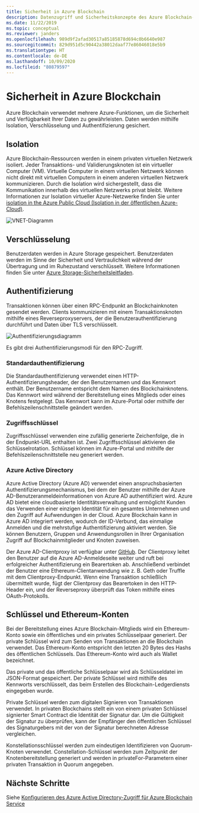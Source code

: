 ```yaml
---
title: Sicherheit in Azure Blockchain
description: Datenzugriff und Sicherheitskonzepte des Azure Blockchain-Diensts
ms.date: 11/22/2019
ms.topic: conceptual
ms.reviewer: janders
ms.openlocfilehash: 989d9f2afad30517a85185878d694c0b6640e987
ms.sourcegitcommit: 829d951d5c90442a38012daaf77e86046018e5b9
ms.translationtype: HT
ms.contentlocale: de-DE
ms.lasthandoff: 10/09/2020
ms.locfileid: "80879597"
---
```

# <a name="azure-blockchain-service-security"></a>Sicherheit in Azure Blockchain

Azure Blockchain verwendet mehrere Azure-Funktionen, um die Sicherheit und Verfügbarkeit Ihrer Daten zu gewährleisten. Daten werden mithilfe Isolation, Verschlüsselung und Authentifizierung gesichert.

## <a name="isolation"></a>Isolation

Azure Blockchain-Ressourcen werden in einem privaten virtuellen Netzwerk isoliert. Jeder Transaktions- und Validierungsknoten ist ein virtueller Computer (VM). Virtuelle Computer in einem virtuellen Netzwerk können nicht direkt mit virtuellen Computern in einem anderen virtuellen Netzwerk kommunizieren. Durch die Isolation wird sichergestellt, dass die Kommunikation innerhalb des virtuellen Netzwerks privat bleibt. Weitere Informationen zur Isolation virtueller Azure-Netzwerke finden Sie unter [isolation in the Azure Public Cloud (Isolation in der öffentlichen Azure-Cloud)](../../security/fundamentals/isolation-choices.md#networking-isolation).

![VNET-Diagramm](./media/data-security/vnet.png)

## <a name="encryption"></a>Verschlüsselung

Benutzerdaten werden in Azure Storage gespeichert. Benutzerdaten werden im Sinne der Sicherheit und Vertraulichkeit während der Übertragung und im Ruhezustand verschlüsselt. Weitere Informationen finden Sie unter [Azure Storage-Sicherheitsleitfaden](../../storage/blobs/security-recommendations.md).

## <a name="authentication"></a>Authentifizierung

Transaktionen können über einen RPC-Endpunkt an Blockchainknoten gesendet werden. Clients kommunizieren mit einem Transaktionsknoten mithilfe eines Reverseproxyservers, der die Benutzerauthentifizierung durchführt und Daten über TLS verschlüsselt.

![Authentifizierungsdiagramm](./media/data-security/authentication.png)

Es gibt drei Authentifizierungsmodi für den RPC-Zugriff.

### <a name="basic-authentication"></a>Standardauthentifizierung

Die Standardauthentifizierung verwendet einen HTTP-Authentifizierungsheader, der den Benutzernamen und das Kennwort enthält. Der Benutzername entspricht dem Namen des Blockchainknotens. Das Kennwort wird während der Bereitstellung eines Mitglieds oder eines Knotens festgelegt. Das Kennwort kann im Azure-Portal oder mithilfe der Befehlszeilenschnittstelle geändert werden.

### <a name="access-keys"></a>Zugriffsschlüssel

Zugriffsschlüssel verwenden eine zufällig generierte Zeichenfolge, die in der Endpunkt-URL enthalten ist. Zwei Zugriffsschlüssel aktivieren die Schlüsselrotation. Schlüssel können im Azure-Portal und mithilfe der Befehlszeilenschnittstelle neu generiert werden.

### <a name="azure-active-directory"></a>Azure Active Directory

Azure Active Directory (Azure AD) verwendet einen anspruchsbasierten Authentifizierungsmechanismus, bei dem der Benutzer mithilfe der Azure AD-Benutzeranmeldeinformationen von Azure AD authentifiziert wird. Azure AD bietet eine cloudbasierte Identitätsverwaltung und ermöglicht Kunden das Verwenden einer einzigen Identität für ein gesamtes Unternehmen und den Zugriff auf Aufwendungen in der Cloud. Azure Blockchain kann in Azure AD integriert werden, wodurch der ID-Verbund, das einmalige Anmelden und die mehrstufige Authentifizierung aktiviert werden. Sie können Benutzern, Gruppen und Anwendungsrollen in Ihrer Organisation Zugriff auf Blockchainmitglieder und Knoten zuweisen.

Der Azure AD-Clientproxy ist verfügbar unter [GitHub](https://github.com/Microsoft/azure-blockchain-connector/releases). Der Clientproxy leitet den Benutzer auf die Azure AD-Anmeldeseite weiter und ruft bei erfolgreicher Authentifizierung ein Bearertoken ab. Anschließend verbindet der Benutzer eine Ethereum-Clientanwendung wie z. B. Geth oder Truffle mit dem Clientproxy-Endpunkt. Wenn eine Transaktion schließlich übermittelt wurde, fügt der Clientproxy das Bearertoken in den HTTP-Header ein, und der Reverseproxy überprüft das Token mithilfe eines OAuth-Protokolls.

## <a name="keys-and-ethereum-accounts"></a>Schlüssel und Ethereum-Konten

Bei der Bereitstellung eines Azure Blockchain-Mitglieds wird ein Ethereum-Konto sowie ein öffentliches und ein privates Schlüsselpaar generiert. Der private Schlüssel wird zum Senden von Transaktionen an die Blockchain verwendet. Das Ethereum-Konto entspricht den letzten 20 Bytes des Hashs des öffentlichen Schlüssels. Das Ethereum-Konto wird auch als Wallet bezeichnet.

Das private und das öffentliche Schlüsselpaar wird als Schlüsseldatei im JSON-Format gespeichert. Der private Schlüssel wird mithilfe des Kennworts verschlüsselt, das beim Erstellen des Blockchain-Ledgerdiensts eingegeben wurde.

Private Schlüssel werden zum digitalen Signieren von Transaktionen verwendet. In privaten Blockchains stellt ein von einem privaten Schlüssel signierter Smart Contract die Identität der Signatur dar. Um die Gültigkeit der Signatur zu überprüfen, kann der Empfänger den öffentlichen Schlüssel des Signaturgebers mit der von der Signatur berechneten Adresse vergleichen.

Konstellationsschlüssel werden zum eindeutigen Identifizieren von Quorum-Knoten verwendet. Constellation-Schlüssel werden zum Zeitpunkt der Knotenbereitstellung generiert und werden in privateFor-Parametern einer privaten Transaktion in Quorum angegeben.

## <a name="next-steps"></a>Nächste Schritte

Siehe [Konfigurieren des Azure Active Directory-Zugriff für Azure Blockchain Service](configure-aad.md)
